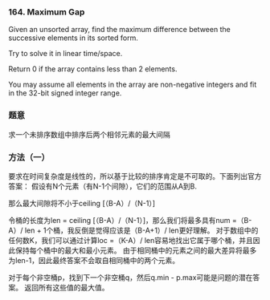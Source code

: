 ### 164\. Maximum Gap

Given an unsorted array, find the maximum difference between the successive elements in its sorted form.

Try to solve it in linear time/space.

Return 0 if the array contains less than 2 elements.

You may assume all elements in the array are non-negative integers and fit in the 32-bit signed integer range.

### 题意
求一个未排序数组中排序后两个相邻元素的最大间隔

### 方法（一）
要求在时间复杂度是线性的，所以基于比较的排序肯定是不可取的。下面列出官方答案：
假设有N个元素（有N-1个间隙），它们的范围从A到B.

那么最大间隙将不小于ceiling [（B-A）/（N-1）]

令桶的长度为len = ceiling [（B-A）/（N-1）]，那么我们将最多具有num =（B-A）/ len + 1个桶，我反倒是觉得应该是（B-A+1）/ len更好理解。
对于数组中的任何数K，我们可以通过计算loc =（K-A）/ len容易地找出它属于哪个桶，并且因此保持每个桶中的最大和最小元素。
由于相同桶中的元素之间的最大差异将最多为len-1，因此最终答案不会取自相同桶中的两个元素。

对于每个非空桶p，找到下一个非空桶q，然后q.min - p.max可能是问题的潜在答案。 返回所有这些值的最大值。